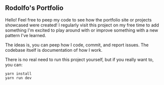 ## Rodolfo's Portfolio
[https://rodo.codes]: https://rodo.codes
Hello! Feel free to peep my code to see how the portfolio site or projects showcased were created!
I regularly visit this project on my free time to add something I'm excited to play around with or
improve something with a new pattern I've learned.

The ideas is, you can peep how I code, commit, and report issues. The codebase itself is documentation of how I work.

There is no real need to run this project yourself, but if you really want to, you can:
```
yarn install
yarn run dev
```

